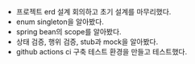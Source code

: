 - 프로젝트 erd 설계 회의하고 초기 설계를 마무리했다.
- enum singleton을 알아봤다.
- spring bean의 scope를 알아봤다.
- 상태 검증, 행위 검증, stub과 mock을 알아봤다.
- github actions ci 구축 테스트 환경을 만들고 테스트했다.
